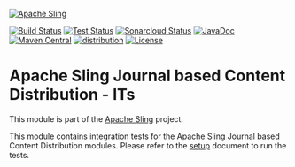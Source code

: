 [![Apache Sling](https://sling.apache.org/res/logos/sling.png)](https://sling.apache.org)

&#32;[![Build Status](https://ci-builds.apache.org/job/Sling/job/modules/job/sling-org-apache-sling-distribution-journal-it/job/master/badge/icon)](https://ci-builds.apache.org/job/Sling/job/modules/job/sling-org-apache-sling-distribution-journal-it/job/master/)&#32;[![Test Status](https://img.shields.io/jenkins/tests.svg?jobUrl=https://ci-builds.apache.org/job/Sling/job/modules/job/sling-org-apache-sling-distribution-journal-it/job/master/)](https://ci-builds.apache.org/job/Sling/job/modules/job/sling-org-apache-sling-distribution-journal-it/job/master/test/?width=800&height=600)&#32;[![Sonarcloud Status](https://sonarcloud.io/api/project_badges/measure?project=apache_sling-org-apache-sling-distribution-journal-it&metric=alert_status)](https://sonarcloud.io/dashboard?id=apache_sling-org-apache-sling-distribution-journal-it)&#32;[![JavaDoc](https://www.javadoc.io/badge/org.apache.sling/org.apache.sling.distribution.journal.it.svg)](https://www.javadoc.io/doc/org.apache.sling/org-apache-sling-distribution-journal-it)&#32;[![Maven Central](https://maven-badges.herokuapp.com/maven-central/org.apache.sling/org.apache.sling.distribution.journal.it/badge.svg)](https://search.maven.org/#search%7Cga%7C1%7Cg%3A%22org.apache.sling%22%20a%3A%22org.apache.sling.distribution.journal.it%22)&#32;[![distribution](https://sling.apache.org/badges/group-distribution.svg)](https://github.com/apache/sling-aggregator/blob/master/docs/group/distribution.md) [![License](https://img.shields.io/badge/License-Apache%202.0-blue.svg)](https://www.apache.org/licenses/LICENSE-2.0)

# Apache Sling Journal based Content Distribution - ITs

This module is part of the [Apache Sling](https://sling.apache.org) project.

This module contains integration tests for the Apache Sling Journal based Content Distribution modules.
Please refer to the [setup](docs/setup.md) document to run the tests.
